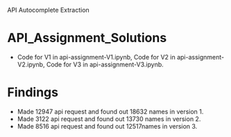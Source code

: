 API Autocomplete Extraction
# API_Assignment_Solutions

* Code for V1 in api-assignment-V1.ipynb, Code for V2 in api-assignment-V2.ipynb, Code for V3 in api-assignment-V3.ipynb.
  
# Findings

* Made 12947 api request and found out 18632 names in version 1.
* Made 3122 api request and found out 13730 names in version 2.
* Made 8516 api request and found out 12517names in version 3.

